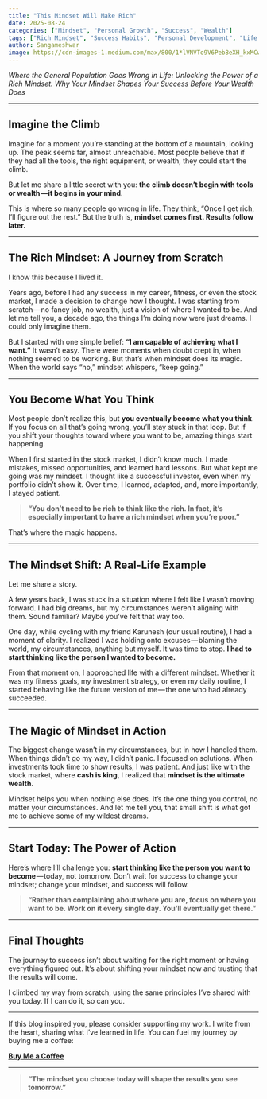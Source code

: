 ```yaml
---
title: "This Mindset Will Make Rich"
date: 2025-08-24
categories: ["Mindset", "Personal Growth", "Success", "Wealth"]
tags: ["Rich Mindset", "Success Habits", "Personal Development", "Life Lessons", "Motivation"]
author: Sangameshwar
image: https://cdn-images-1.medium.com/max/800/1*lVNVTo9V6Peb8eXH_kxMCw.png
---
```



*Where the General Population Goes Wrong in Life: Unlocking the Power of a Rich Mindset. Why Your Mindset Shapes Your Success Before Your Wealth Does*

---

## Imagine the Climb

Imagine for a moment you’re standing at the bottom of a mountain, looking up. The peak seems far, almost unreachable. Most people believe that if they had all the tools, the right equipment, or wealth, they could start the climb.

But let me share a little secret with you: **the climb doesn’t begin with tools or wealth — it begins in your mind**.

This is where so many people go wrong in life. They think, “Once I get rich, I’ll figure out the rest.” But the truth is, **mindset comes first. Results follow later.**

---

## The Rich Mindset: A Journey from Scratch

I know this because I lived it.

Years ago, before I had any success in my career, fitness, or even the stock market, I made a decision to change how I thought. I was starting from scratch — no fancy job, no wealth, just a vision of where I wanted to be. And let me tell you, a decade ago, the things I’m doing now were just dreams. I could only imagine them.

But I started with one simple belief: **“I am capable of achieving what I want.”** It wasn’t easy. There were moments when doubt crept in, when nothing seemed to be working. But that’s when mindset does its magic. When the world says “no,” mindset whispers, “keep going.”

---

## You Become What You Think

Most people don’t realize this, but **you eventually become what you think**. If you focus on all that’s going wrong, you’ll stay stuck in that loop. But if you shift your thoughts toward where you want to be, amazing things start happening.

When I first started in the stock market, I didn’t know much. I made mistakes, missed opportunities, and learned hard lessons. But what kept me going was my mindset. I thought like a successful investor, even when my portfolio didn’t show it. Over time, I learned, adapted, and, more importantly, I stayed patient.

> **“You don’t need to be rich to think like the rich. In fact, it’s especially important to have a rich mindset when you’re poor.”**

That’s where the magic happens.

---

## The Mindset Shift: A Real-Life Example

Let me share a story.

A few years back, I was stuck in a situation where I felt like I wasn’t moving forward. I had big dreams, but my circumstances weren’t aligning with them. Sound familiar? Maybe you’ve felt that way too.

One day, while cycling with my friend Karunesh (our usual routine), I had a moment of clarity. I realized I was holding onto excuses — blaming the world, my circumstances, anything but myself. It was time to stop. **I had to start thinking like the person I wanted to become.**

From that moment on, I approached life with a different mindset. Whether it was my fitness goals, my investment strategy, or even my daily routine, I started behaving like the future version of me — the one who had already succeeded.

---

## The Magic of Mindset in Action

The biggest change wasn’t in my circumstances, but in how I handled them. When things didn’t go my way, I didn’t panic. I focused on solutions. When investments took time to show results, I was patient. And just like with the stock market, where **cash is king**, I realized that **mindset is the ultimate wealth**.

Mindset helps you when nothing else does. It’s the one thing you control, no matter your circumstances. And let me tell you, that small shift is what got me to achieve some of my wildest dreams.

---

## Start Today: The Power of Action

Here’s where I’ll challenge you: **start thinking like the person you want to become** — today, not tomorrow. Don’t wait for success to change your mindset; change your mindset, and success will follow.

> **“Rather than complaining about where you are, focus on where you want to be. Work on it every single day. You’ll eventually get there.”**

---

## Final Thoughts

The journey to success isn’t about waiting for the right moment or having everything figured out. It’s about shifting your mindset now and trusting that the results will come.

I climbed my way from scratch, using the same principles I’ve shared with you today. If I can do it, so can you.

---

If this blog inspired you, please consider supporting my work. I write from the heart, sharing what I’ve learned in life. You can fuel my journey by buying me a coffee:

[**Buy Me a Coffee**](https://buymeacoffee.com/sangamesh6j)


---

> **“The mindset you choose today will shape the results you see tomorrow.”**
